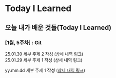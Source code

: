 # Today I Learned

## 오늘 내가 배운 것들(Today I Learned)

### [1월, 5주차] : Git

25.01.30 세부 주제 2 작성 (상세 내역 링크) \
25.01.29 세부 주제 1 작성 (상세 내역 링크)

yy.mm.dd 세부 주제 1 작성 ([상세 내역 링크](https://github.com/kakao-cloud-edu-5/til-template/blob/main/Jan/yyyy-mm-dd))
